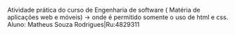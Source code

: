Atividade prática do curso de Engenharia de software ( Matéria de aplicações web e móveis) -> onde é permitido somente o uso de html e css. 
Aluno: Matheus Souza Rodrigues|Ru:4829311
